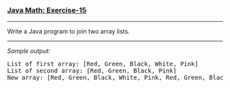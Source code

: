 ### [Java Math: Exercise-15](https://www.w3resource.com/java-exercises/collection/java-collection-exercise-15.php)

***
<p>Write a Java program to join two array lists.</p>

***
_Sample output:_
<pre class="output">
List of first array: [Red, Green, Black, White, Pink]                  
List of second array: [Red, Green, Black, Pink]                        
New array: [Red, Green, Black, White, Pink, Red, Green, Black, Pink]
</pre>
